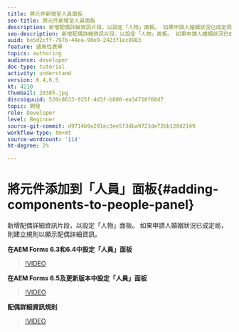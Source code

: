 ```yaml
---
title: 將元件新增至人員面板
seo-title: 將元件新增至人員面板
description: 新增配偶詳細資訊片段，以設定「人物」面板。 如果申請人婚姻狀況已成定局，則建立規則以顯示配偶詳細資訊。
seo-description: 新增配偶詳細資訊片段，以設定「人物」面板。 如果申請人婚姻狀況已成定局，則建立規則以顯示配偶詳細資訊。
uuid: be5d2cff-797b-44ea-90e9-2423f1ec8983
feature: 適用性表單
topics: authoring
audience: developer
doc-type: tutorial
activity: understand
version: 6.4,6.5
kt: 4210
thumbail: 28385.jpg
discoiquuid: 520c8633-925f-4d3f-b800-ea34710f68d7
topic: 開發
role: Developer
level: Beginner
source-git-commit: d9714b9a291ec3ee5f3dba9723de72bb120d2149
workflow-type: tm+mt
source-wordcount: '114'
ht-degree: 2%

---
```



# 將元件添加到「人員」面板{#adding-components-to-people-panel}

新增配偶詳細資訊片段，以設定「人物」面板。 如果申請人婚姻狀況已成定局，則建立規則以顯示配偶詳細資訊。

**在AEM Forms 6.3和6.4中設定「人員」面板**

>[!VIDEO](https://video.tv.adobe.com/v/22193?quality=9&learn=on)

**在AEM Forms 6.5及更新版本中設定「人員」面板**

>[!VIDEO](https://video.tv.adobe.com/v/28385)

**配偶詳細資訊規則**

>[!VIDEO](https://video.tv.adobe.com/v/22195?quality=9&learn=on)





